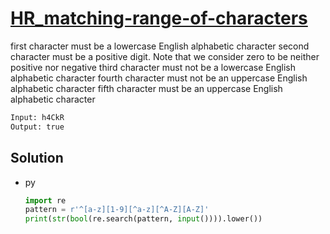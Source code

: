 # [HR_matching-range-of-characters](https://www.hackerrank.com/challenges/matching-range-of-characters)

first character must be a lowercase English alphabetic character
second character must be a positive digit. Note that we consider zero to be neither positive nor negative
third character must not be a lowercase English alphabetic character
fourth character must not be an uppercase English alphabetic character
fifth character must be an uppercase English alphabetic character

```txt
Input: h4CkR
Output: true
```

## Solution

* py

  ```py
  import re
  pattern = r'^[a-z][1-9][^a-z][^A-Z][A-Z]'
  print(str(bool(re.search(pattern, input()))).lower())
  ```
